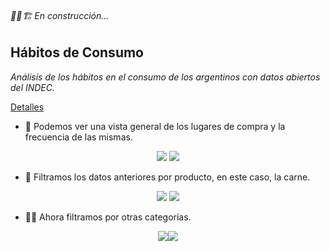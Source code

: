 ###### 🚧👷🏗   En construcción... 
## Hábitos de Consumo
_Análisis de los hábitos en el consumo de los argentinos con datos abiertos del INDEC._

[Detalles](https://github.com/marcosbutti/Habitos-de-Consumo/blob/main/Habitos_de_Consumo.ipynb)

* 🛒 Podemos ver una vista general de los lugares de compra y la frecuencia de las mismas. 
<p align="center">
  <img src="https://user-images.githubusercontent.com/113639622/219132466-999e7178-8d20-4779-a145-d06f9091e70c.png">
  <img src="https://user-images.githubusercontent.com/113639622/219132746-b501f1dd-a06e-4bf7-8b20-664cbc792a16.png">
</p>

* 🥩 Filtramos los datos anteriores por producto, en este caso, la carne. 
<p align="center">
  <img src="https://user-images.githubusercontent.com/113639622/219271761-6bd27f29-6e11-4107-97e4-dd82338a34c7.png">
  <img src="https://user-images.githubusercontent.com/113639622/219271755-741b2fc8-6bc3-4d71-8616-3dda56268b2d.png">
</p>

* 🌾🍞  Ahora filtramos por otras categorías.
<p align="center">
  <img src="https://user-images.githubusercontent.com/113639622/219272986-e28d36c4-1e63-4204-a88d-2b07c700977b.png"><img src="https://user-images.githubusercontent.com/113639622/219273027-74530080-9ecb-4040-9387-42ae8b29c14c.png">
</p>
